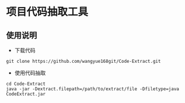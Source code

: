 # 项目代码抽取工具


## 使用说明

- 下载代码
```
git clone https://github.com/wangyue168git/Code-Extract.git
```

- 使用代码抽取
```
cd Code-Extract
java -jar -Dextract.filepath=/path/to/extract/file -Dfiletype=java CodeExtract.jar
```
